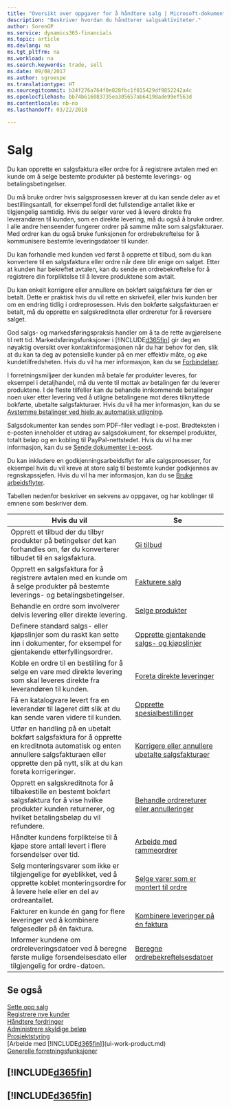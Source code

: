 ```yaml
---
title: "Oversikt over oppgaver for å håndtere salg | Microsoft-dokumentasjon"
description: "Beskriver hvordan du håndterer salgsaktiviteter."
author: SorenGP
ms.service: dynamics365-financials
ms.topic: article
ms.devlang: na
ms.tgt_pltfrm: na
ms.workload: na
ms.search.keywords: trade, sell
ms.date: 09/08/2017
ms.author: sgroespe
ms.translationtype: HT
ms.sourcegitcommit: b34f276a764f0e828fbc1f015429df9852242a4c
ms.openlocfilehash: bb74b616083735ea305657ab64198ade99ef563d
ms.contentlocale: nb-no
ms.lasthandoff: 03/22/2018

---
```

# <a name="sales"></a>Salg
Du kan opprette en salgsfaktura eller ordre for å registrere avtalen med en kunde om å selge bestemte produkter på bestemte leverings- og betalingsbetingelser.

Du må bruke ordrer hvis salgsprosessen krever at du kan sende deler av et bestillingsantall, for eksempel fordi det fullstendige antallet ikke er tilgjengelig samtidig. Hvis du selger varer ved å levere direkte fra leverandøren til kunden, som en direkte levering, må du også å bruke ordrer. I alle andre henseender fungerer ordrer på samme måte som salgsfakturaer. Med ordrer kan du også bruke funksjonen for ordrebekreftelse for å kommunisere bestemte leveringsdatoer til kunder.  

Du kan forhandle med kunden ved først å opprette et tilbud, som du kan konvertere til en salgsfaktura eller ordre når dere blir enige om salget. Etter at kunden har bekreftet avtalen, kan du sende en ordrebekreftelse for å registrere din forpliktelse til å levere produktene som avtalt.

Du kan enkelt korrigere eller annullere en bokført salgsfaktura før den er betalt. Dette er praktisk hvis du vil rette en skrivefeil, eller hvis kunden ber om en endring tidlig i ordreprosessen. Hvis den bokførte salgsfakturaen er betalt, må du opprette en salgskreditnota eller ordreretur for å reversere salget.

God salgs- og markedsføringspraksis handler om å ta de rette avgjørelsene til rett tid. Markedsføringsfunksjoner i [!INCLUDE[d365fin](includes/d365fin_md.md)] gir deg en nøyaktig oversikt over kontaktinformasjonen når du har behov for den, slik at du kan ta deg av potensielle kunder på en mer effektiv måte, og øke kundetilfredsheten. Hvis du vil ha mer informasjon, kan du se [Forbindelser](marketing-relationship-management.md).

I forretningsmiljøer der kunden må betale før produkter leveres, for eksempel i detaljhandel, må du vente til mottak av betalingen før du leverer produktene. I de fleste tilfeller kan du behandle innkommende betalinger noen uker etter levering ved å utligne betalingene mot deres tilknyttede bokførte, ubetalte salgsfakturaer. Hvis du vil ha mer informasjon, kan du se [Avstemme betalinger ved hjelp av automatisk utligning](receivables-how-reconcile-payments-auto-application.md).

Salgsdokumenter kan sendes som PDF-filer vedlagt i e-post. Brødteksten i e-posten inneholder et utdrag av salgsdokument, for eksempel produkter, totalt beløp og en kobling til PayPal-nettstedet. Hvis du vil ha mer informasjon, kan du se [Sende dokumenter i e-post](ui-how-send-documents-email.md).

Du kan inkludere en godkjenningsarbeidsflyt for alle salgsprosesser, for eksempel hvis du vil kreve at store salg til bestemte kunder godkjennes av regnskapssjefen. Hvis du vil ha mer informasjon, kan du se [Bruke arbeidsflyter](across-use-workflows.md).

Tabellen nedenfor beskriver en sekvens av oppgaver, og har koblinger til emnene som beskriver dem.

| Hvis du vil | Se |
| --- | --- |
| Opprett et tilbud der du tilbyr produkter på betingelser det kan forhandles om, før du konverterer tilbudet til en salgsfaktura. |[Gi tilbud](sales-how-make-offers.md) |
| Opprett en salgsfaktura for å registrere avtalen med en kunde om å selge produkter på bestemte leverings- og betalingsbetingelser. |[Fakturere salg](sales-how-invoice-sales.md) |
| Behandle en ordre som involverer delvis levering eller direkte levering. |[Selge produkter](sales-how-sell-products.md) |
|Definere standard salgs- eller kjøpslinjer som du raskt kan sette inn i dokumenter, for eksempel for gjentakende etterfyllingsordrer.|[Opprette gjentakende salgs- og kjøpslinjer](sales-how-work-standard-lines.md)|  
| Koble en ordre til en bestilling for å selge en vare med direkte levering som skal leveres direkte fra leverandøren til kunden. |[Foreta direkte leveringer](sales-how-drop-shipment.md) |
|Få en katalogvare levert fra en leverandør til lageret ditt slik at du kan sende varen videre til kunden.|[Opprette spesialbestillinger](sales-how-to-create-special-orders.md)|
| Utfør en handling på en ubetalt bokført salgsfaktura for å opprette en kreditnota automatisk og enten annullere salgsfakturaen eller opprette den på nytt, slik at du kan foreta korrigeringer. |[Korrigere eller annullere ubetalte salgsfakturaer](sales-how-correct-cancel-sales-invoice.md) |
| Opprett en salgskreditnota for å tilbakestille en bestemt bokført salgsfaktura for å vise hvilke produkter kunden returnerer, og hvilket betalingsbeløp du vil refundere. |[Behandle ordrereturer eller annulleringer](sales-how-process-sales-returns-cancellations.md) |
|Håndter kundens forpliktelse til å kjøpe store antall levert i flere forsendelser over tid.|[Arbeide med rammeordrer](sales-how-to-create-blanket-sales-orders.md)|
|Selg monteringsvarer som ikke er tilgjengelige for øyeblikket, ved å opprette koblet monteringsordre for å levere hele eller en del av ordreantallet.|[Selge varer som er montert til ordre](assembly-how-to-sell-items-assembled-to-order.md)|
|Fakturer en kunde én gang for flere leveringer ved å kombinere følgesedler på én faktura.|[Kombinere leveringer på én faktura](sales-how-to-combine-shipments-on-a-single-invoice.md)|
|Informer kundene om ordreleveringsdatoer ved å beregne første mulige forsendelsesdato eller tilgjengelig for ordre-datoen.|[Beregne ordrebekreftelsesdatoer](sales-how-to-calculate-order-promising-dates.md)|

## <a name="see-also"></a>Se også
[Sette opp salg](sales-setup-sales.md)  
[Registrere nye kunder](sales-how-register-new-customers.md)  
[Håndtere fordringer](receivables-manage-receivables.md)  
[Administrere skyldige beløp](payables-manage-payables.md)  
[Prosjektstyring](projects-manage-projects.md)    
[Arbeide med [!INCLUDE[d365fin](includes/d365fin_md.md)]](ui-work-product.md)  
[Generelle forretningsfunksjoner](ui-across-business-areas.md)

## [!INCLUDE[d365fin](includes/free_trial_md.md)]  
## [!INCLUDE[d365fin](includes/training_link_md.md)]

